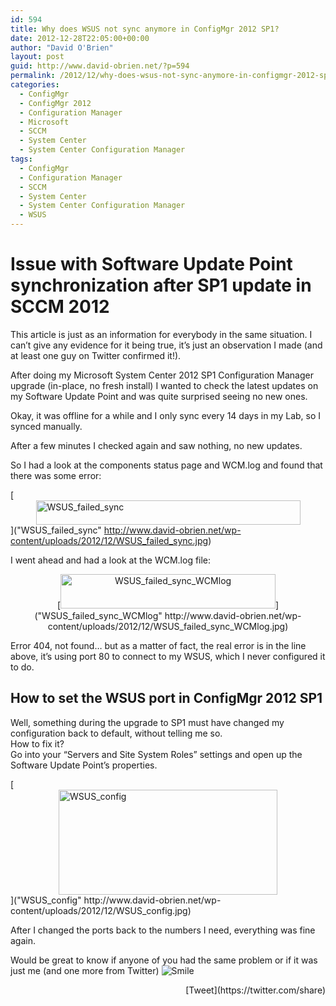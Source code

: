 ```yaml
---
id: 594
title: Why does WSUS not sync anymore in ConfigMgr 2012 SP1?
date: 2012-12-28T22:05:00+00:00
author: "David O'Brien"
layout: post
guid: http://www.david-obrien.net/?p=594
permalink: /2012/12/why-does-wsus-not-sync-anymore-in-configmgr-2012-sp1/
categories:
  - ConfigMgr
  - ConfigMgr 2012
  - Configuration Manager
  - Microsoft
  - SCCM
  - System Center
  - System Center Configuration Manager
tags:
  - ConfigMgr
  - Configuration Manager
  - SCCM
  - System Center
  - System Center Configuration Manager
  - WSUS
---
```

# Issue with Software Update Point synchronization after SP1 update in SCCM 2012

This article is just as an information for everybody in the same situation. I can’t give any evidence for it being true, it’s just an observation I made (and at least one guy on Twitter confirmed it!).

After doing my Microsoft System Center 2012 SP1 Configuration Manager upgrade (in-place, no fresh install) I wanted to check the latest updates on my Software Update Point and was quite surprised seeing no new ones.
  
Okay, it was offline for a while and I only sync every 14 days in my Lab, so I synced manually.

After a few minutes I checked again and saw nothing, no new updates.

So I had a look at the components status page and WCM.log and found that there was some error:

[<img style="background-image: none; float: none; padding-top: 0px; padding-left: 0px; margin-left: auto; display: block; padding-right: 0px; margin-right: auto; border: 0px;" title="WSUS_failed_sync" alt="WSUS_failed_sync" src="http://www.david-obrien.net/wp-content/uploads/2012/12/WSUS_failed_sync_thumb.jpg" width="423" height="39" border="0" />]("WSUS_failed_sync" http://www.david-obrien.net/wp-content/uploads/2012/12/WSUS_failed_sync.jpg)

I went ahead and had a look at the WCM.log file:

<p align="center">
  [<img style="background-image: none; padding-top: 0px; padding-left: 0px; display: inline; padding-right: 0px; border: 0px;" title="WSUS_failed_sync_WCMlog" alt="WSUS_failed_sync_WCMlog" src="http://www.david-obrien.net/wp-content/uploads/2012/12/WSUS_failed_sync_WCMlog_thumb.jpg" width="344" height="55" border="0" />]("WSUS_failed_sync_WCMlog" http://www.david-obrien.net/wp-content/uploads/2012/12/WSUS_failed_sync_WCMlog.jpg)
</p>

<p align="left">
  Error 404, not found… but as a matter of fact, the real error is in the line above, it’s using port 80 to connect to my WSUS, which I never configured it to do.
</p>

<h2 align="left">
  How to set the WSUS port in ConfigMgr 2012 SP1
</h2>

<p align="left">
  Well, something during the upgrade to SP1 must have changed my configuration back to default, without telling me so.<br /> How to fix it?<br /> Go into your “Servers and Site System Roles” settings and open up the Software Update Point’s properties.
</p>

<p align="left">
  [<img style="background-image: none; float: none; padding-top: 0px; padding-left: 0px; margin-left: auto; display: block; padding-right: 0px; margin-right: auto; border: 0px;" title="WSUS_config" alt="WSUS_config" src="http://www.david-obrien.net/wp-content/uploads/2012/12/WSUS_config_thumb.jpg" width="350" height="168" border="0" />]("WSUS_config" http://www.david-obrien.net/wp-content/uploads/2012/12/WSUS_config.jpg)
</p>

After I changed the ports back to the numbers I need, everything was fine again.

Would be great to know if anyone of you had the same problem or if it was just me (and one more from Twitter) 
<img class="img-responsive wlEmoticon wlEmoticon-smile" style="border-style: none;" alt="Smile" src="http://www.david-obrien.net/wp-content/uploads/2012/12/wlEmoticon-smile1.png" /> 

<div style="float: right; margin-left: 10px;">
  [Tweet](https://twitter.com/share)
</div>

